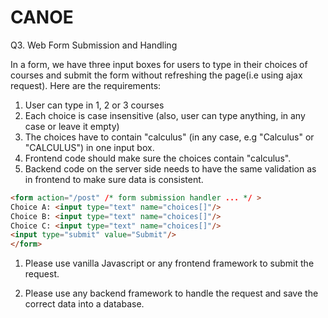 # CANOE

Q3. Web Form Submission and Handling

In a form, we have three input boxes for users to type in their choices of courses and submit the form without refreshing the page(i.e using ajax request). Here are the requirements:

1. User can type in 1, 2 or 3 courses
2. Each choice is case insensitive (also, user can type anything, in any case or leave it empty)
3. The choices have to contain "calculus" (in any case, e.g "Calculus" or "CALCULUS") in one input box.
4. Frontend code should make sure the choices contain "calculus".
5. Backend code on the server side needs to have the same validation as in frontend to make sure data is
consistent.

```html
<form action="/post" /* form submission handler ... */ >
Choice A: <input type="text" name="choices[]"/>
Choice B: <input type="text" name="choices[]"/>
Choice C: <input type="text" name="choices[]"/>
<input type="submit" value="Submit"/>
</form>
```

1. Please use vanilla Javascript or any frontend framework to submit the request.

2. Please use any backend framework to handle the request and save the correct data into a database.